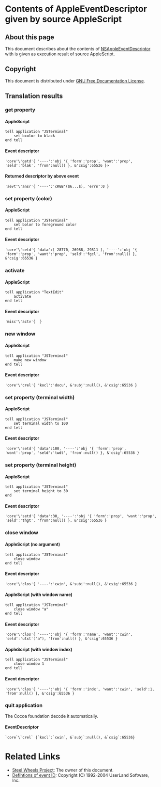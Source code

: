 # Contents of AppleEventDescriptor given by source AppleScript

## About this page
This document describes about the contents of [NSAppleEventDescriptor](https://developer.apple.com/documentation/foundation/nsappleeventdescriptor) with is given as execution result of source AppleScript.

## Copyright
This document is distributed under [GNU Free Documentation License](https://www.gnu.org/licenses/fdl-1.3.en.html).

## Translation results
### get property
#### AppleScript
````
tell application "JSTerminal"
	set bcolor to black
end tell
````

#### Event descriptor
````
'core'\'getd'{ '----':'obj '{ 'form':'prop', 'want':'prop', 'seld':'blak', 'from':null() }, &'csig':65536 }>
````

#### Returned descriptor by above event
````
'aevt'\'ansr'{ '----':'cRGB'($6...$), 'errn':0 }
````

### set property (color)
#### AppleScript
````
tell application "JSTerminal"
	set bolor to foreground color
end tell
````

#### Event descriptor
````
'core'\'setd'{ 'data':[ 28770, 26988, 29811 ], '----':'obj '{ 'form':'prop', 'want':'prop', 'seld':'fgcl', 'from':null() }, &'csig':65536 }
````
### activate
#### AppleScript
````
tell application "TextEdit"
	activate
end tell
````

#### Event descriptor
````
'misc'\'actv'{  }
````

### new window
#### AppleScript
````
tell application "JSTerminal"
	make new window
end tell
````

#### Event descriptor
````
'core'\'crel'{ 'kocl':'docu', &'subj':null(), &'csig':65536 }
````

### set property (terminal width)
#### AppleScript
````
tell application "JSTerminal"
	set terminal width to 100
end tell
````

#### Event descriptor
````
'core'\'setd'{ 'data':100, '----':'obj '{ 'form':'prop', 'want':'prop', 'seld':'twdt', 'from':null() }, &'csig':65536 }
````

### set property (terminal height)
#### AppleScript
````
tell application "JSTerminal"
	set terminal height to 30
end
````

#### Event descriptor
````
'core'\'setd'{ 'data':30, '----':'obj '{ 'form':'prop', 'want':'prop', 'seld':'thgt', 'from':null() }, &'csig':65536 }
````

### close window
#### AppleScript (no argument)
````
tell application "JSTerminal"
	close window
end tell
````

#### Event descriptor
````
'core'\'clos'{ '----':'cwin', &'subj':null(), &'csig':65536 }
````

#### AppleScript (with window name)
````
tell application "JSTerminal"
	close window "a"
end tell
````

#### Event descriptor
````
'core'\'clos'{ '----':'obj '{ 'form':'name', 'want':'cwin', 'seld':'utxt'("a"), 'from':null() }, &'csig':65536 }
````

#### AppleScript (with window index)
````
tell application "JSTerminal"
	close window 1
end tell
````

#### Event descriptor
````
'core'\'clos'{ '----':'obj '{ 'form':'indx', 'want':'cwin', 'seld':1, 'from':null() }, &'csig':65536 }
````

### quit application
The Cocoa foundation decode it automatically.

#### EventDescriptor
````
`core`\`crel` {`kocl`:`cwin`, &`subj`:null(), &`csig`:65536}
````

# Related Links
* [Steel Wheels Project](https://steelwheels.github.io): The owner of this document.
* [Defihtions of event ID](http://frontierkernel.sourceforge.net/cgi-bin/lxr/source/Common/headers/macconv.h): Copyright (C) 1992-2004 UserLand Software, Inc.
